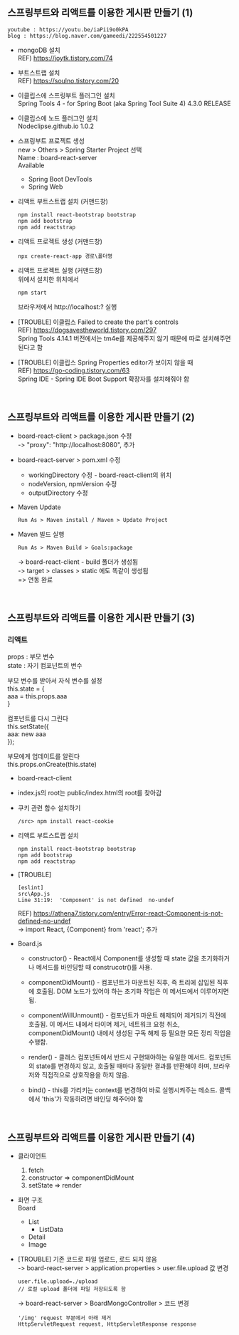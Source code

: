 ## 스프링부트와 리액트를 이용한 게시판 만들기 (1)
```
youtube : https://youtu.be/iaPii9o0kPA  
blog : https://blog.naver.com/gameedi/222554501227  
```  

- mongoDB 설치  
REF) https://joytk.tistory.com/74  
  
- 부트스트랩 설치  
REF) https://soulno.tistory.com/20  

- 이클립스에 스프링부트 플러그인 설치  
  Spring Tools 4 - for Spring Boot (aka Spring Tool Suite 4) 4.3.0 RELEASE  

- 이클립스에 노드 플러그인 설치  
  Nodeclipse.github.io 1.0.2  

- 스프링부트 프로젝트 생성  
  new > Others > Spring Starter Project 선택  
  Name : board-react-server  
  Available
    - Spring Boot DevTools  
    - Spring Web  

- 리액트 부트스트랩 설치 (커맨드창)
  ```
  npm install react-bootstrap bootstrap  
  npm add bootstrap  
  npm add reactstrap  
  ```  

- 리액트 프로젝트 생성 (커맨드창)  
  ```
  npx create-react-app 경로\폴더명
  ```  

- 리액트 프로젝트 실행 (커맨드창)  
  위에서 설치한 위치에서
  ```
  npm start
  ```  
  브라우저에서 http://localhost:? 실행  

+ [TROUBLE] 이클립스 Failed to create the part's controls  
  REF) https://dogsavestheworld.tistory.com/297  
  Spring Tools 4.14.1 버전에서는 tm4e를 제공해주지 않기 때문에 따로 설치해주면 된다고 함  

+ [TROUBLE] 이클립스 Spring Properties editor가 보이지 않을 때  
  REF) https://go-coding.tistory.com/63  
  Spring IDE - Spring IDE Boot Support 확장자를 설치해줘야 함  

<br>  

## 스프링부트와 리액트를 이용한 게시판 만들기 (2)  

- board-react-client > package.json 수정  
  -> "proxy": "http://localhost:8080", 추가  

- board-react-server > pom.xml 수정
  - workingDirectory 수정 - board-react-client의 위치
  - nodeVersion, npmVersion 수정
  - outputDirectory 수정  

- Maven Update  
  ```
  Run As > Maven install / Maven > Update Project  
  ```
- Maven 빌드 실행  
  ```
  Run As > Maven Build > Goals:package  
  ```  
  -> board-react-client - build 폴더가 생성됨  
  -> target > classes > static 에도 똑같이 생성됨  
  => 연동 완료  

<br>  

## 스프링부트와 리액트를 이용한 게시판 만들기 (3)  

### 리액트  
props : 부모 변수  
state : 자기 컴포넌트의 변수  

부모 변수를 받아서 자식 변수를 설정  
this.state = {  
  aaa = this.props.aaa  
}  

컴포넌트를 다시 그린다  
this.setState({  
  aaa: new aaa  
});  

부모에게 업데이트를 알린다  
this.props.onCreate(this.state)  

- board-react-client
- index.js의 root는 public/index.html의 root를 찾아감
- 쿠키 관련 함수 설치하기
  ```
  /src> npm install react-cookie
  ```  
- 리액트 부트스트랩 설치
  ```
  npm install react-bootstrap bootstrap  
  npm add bootstrap  
  npm add reactstrap  
  ```  
- [TROUBLE]  
  ```
  [eslint]  
  src\App.js  
  Line 31:19:  'Component' is not defined  no-undef  
  ```
  REF) https://athena7.tistory.com/entry/Error-react-Component-is-not-defined-no-undef  
  -> import React, {Component} from 'react'; 추가  


- Board.js
  - constructor() - React에서 Component를 생성할 때 state 값을 초기화하거나 메서드를 바인딩할 때 construcotr()를 사용.  
  - componentDidMount() - 컴포넌트가 마운트된 직후, 즉 트리에 삽입된 직후에 호출됨. DOM 노드가 있어야 하는 초기화 작업은 이 메서드에서 이루어지면 됨.  
  - componentWillUnmount() - 컴포넌트가 마운트 해제되어 제거되기 직전에 호출됨. 이 메서드 내에서 타이머 제거, 네트워크 요청 취소, componentDidMount() 내에서 생성된 구독 해제 등 필요한 모든 정리 작업을 수행함.  
  - render() - 클래스 컴포넌트에서 반드시 구현돼야하는 유일한 메서드. 컴포넌트의 state를 변경하지 않고, 호출될 때마다 동일한 결과를 반환해야 하며, 브라우저와 직접적으로 상호작용을 하지 않음.  


  - bind() - this를 가리키는 context를 변경하여 바로 실행시켜주는 메소드. 콜백에서 'this'가 작동하려면 바인딩 해주어야 함  

<br>  

## 스프링부트와 리액트를 이용한 게시판 만들기 (4)   

- 클라이언트  
  1. fetch  
  2. constructor => componentDidMount  
  3. setState => render  
  

- 화면 구조  
  Board  
    - List  
      - ListData  
    - Detail  
    - Image  

- [TROUBLE] 기존 코드로 파일 업로드, 로드 되지 않음  
  -> board-react-server > application.properties > user.file.upload 값 변경  
    ```
    user.file.upload=./upload
    // 로컬 upload 폴더에 파일 저장되도록 함
    ```  
  -> board-react-server > BoardMongoController > 코드 변경  
    ```
    '/img' request 부분에서 아래 제거
    HttpServletRequest request, HttpServletResponse response
    ```  
